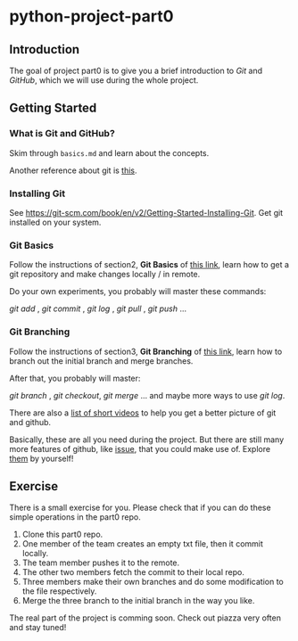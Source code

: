 # python-project-part0

## Introduction

The goal of project part0 is to give you a brief introduction to *Git* and *GitHub*,  which we will use during the whole project.

## Getting Started

### What is Git and GitHub?

Skim through `basics.md` and learn about the concepts.

Another reference about git is [this](https://git-scm.com/book/en/v2).

### Installing Git

See https://git-scm.com/book/en/v2/Getting-Started-Installing-Git. Get git installed on your system. 

### Git Basics

Follow the instructions of section2, **Git Basics** of [this link](https://git-scm.com/book/en/v2), learn how to get a git repository and make changes locally / in remote.

Do your own experiments, you probably will master these commands:

*git add* , *git commit* , *git log* , *git pull* , *git push* ...

### Git Branching

Follow the instructions of section3, **Git Branching** of [this link](https://git-scm.com/book/en/v2), learn how to branch out the initial branch and merge branches.

After that, you probably will master:

*git branch* , *git checkout*, *git merge* ... and maybe more ways to use *git log*. 

There are also a [list of short videos](https://www.youtube.com/playlist?list=PLg7s6cbtAD15G8lNyoaYDuKZSKyJrgwB-) to help you get a better picture of git and github.

Basically, these are all you need during the project. But there are still many more features of github, like [issue](https://docs.github.com/en/issues), that you could make use of. Explore [them](https://docs.github.com/en/get-started/quickstart/git-and-github-learning-resources) by yourself! 

## Exercise

There is a small exercise for you. Please check that if you can do these simple operations in the part0 repo.

1. Clone this part0 repo.
2. One member of the team creates an empty txt file, then it commit locally.
3. The team member pushes it to the remote.
4. The other two members fetch the commit to their local repo.
5. Three members make their own branches and do some modification to the file respectively.
6. Merge the three branch to the initial branch in the way you like.

The real part of the project is comming soon. Check out piazza very often and stay tuned!